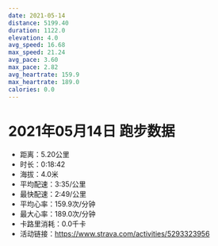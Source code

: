 ```yaml
---
date: 2021-05-14
distance: 5199.40
duration: 1122.0
elevation: 4.0
avg_speed: 16.68
max_speed: 21.24
avg_pace: 3.60
max_pace: 2.82
avg_heartrate: 159.9
max_heartrate: 189.0
calories: 0.0
---
```


# 2021年05月14日 跑步数据

- 距离：5.20公里
- 时长：0:18:42
- 海拔：4.0米
- 平均配速：3:35/公里
- 最快配速：2:49/公里
- 平均心率：159.9次/分钟
- 最大心率：189.0次/分钟
- 卡路里消耗：0.0千卡
- 活动链接：https://www.strava.com/activities/5293323956
